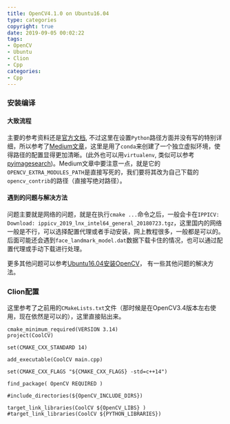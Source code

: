 ```yaml
---
title: OpenCV4.1.0 on Ubuntu16.04
type: categories
copyright: true
date: 2019-09-05 00:02:22
tags:
- OpenCV
- Ubuntu
- Clion
- Cpp
categories:
- Cpp
---
```


### 安装编译

#### 大致流程

主要的参考资料还是[官方文档](https://docs.opencv.org/4.1.0/d7/d9f/tutorial_linux_install.html), 不过这里在设置`Python`路径方面并没有写的特别详细，所以参考了[Medium文章](https://medium.com/dsc-manipal/opencv4-1-0-ubuntu-18-04-anaconda-dc427aa216d9)，这里是用了`conda`来创建了一个独立虚拟环境，使得路径的配置显得更加清晰。(此外也可以用`virtualenv`, 类似可以参考[pyimagesearch](https://www.pyimagesearch.com/2018/08/15/how-to-install-opencv-4-on-ubuntu/))。Medium文章中要注意一点，就是它的`OPENCV_EXTRA_MODULES_PATH`是直接写死的，我们要将其改为自己下载的`opencv_contrib`的路径（直接写绝对路径）。

#### 遇到的问题与解决方法

问题主要就是网络的问题，就是在执行`cmake ...`命令之后，一般会卡在`IPPICV: Download: ippicv_2019_lnx_intel64_general_20180723.tgz`，这里国内的网络一般是不行，可以选择配置代理或者手动安装，网上教程很多，一般都是可以的。后面可能还会遇到`face_landmark_model.dat`数据下载卡住的情况，也可以通过配置代理或手动下载进行处理。

更多其他问题可以参考[Ubuntu16.04安装OpenCV](https://www.jianshu.com/p/259a6140da9d)， 有一些其他问题的解决方法。

### Clion配置

这里参考了之前用的`CMakeLists.txt`文件（那时候是在OpenCV3.4版本左右使用，现在依然是可以的），这里直接贴出来。

```
cmake_minimum_required(VERSION 3.14)
project(CoolCV)

set(CMAKE_CXX_STANDARD 14)

add_executable(CoolCV main.cpp)

set(CMAKE_CXX_FLAGS "${CMAKE_CXX_FLAGS} -std=c++14")

find_package( OpenCV REQUIRED )

#include_directories(${OpenCV_INCLUDE_DIRS})

target_link_libraries(CoolCV ${OpenCV_LIBS} )
#target_link_libraries(CoolCV ${PYTHON_LIBRARIES})
```

